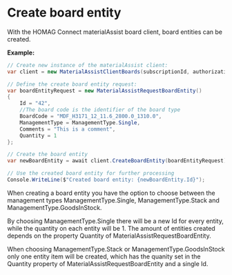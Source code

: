 # Create board entity

With the HOMAG Connect materialAssist board client, board entities can be created. 

<strong>Example:</strong>

```csharp
// Create new instance of the materialAssist client:
var client = new MaterialAssistClientBoards(subscriptionId, authorizationKey);

// Define the create board entity request:
var boardEntityRequest = new MaterialAssistRequestBoardEntity()
{
    Id = "42",
    //The board code is the identifier of the board type
    BoardCode = "MDF_H3171_12_11.6_2800.0_1310.0",
    ManagementType = ManagementType.Single,
    Comments = "This is a comment",
    Quantity = 1
};

// Create the board entity
var newBoardEntity = await client.CreateBoardEntity(boardEntityRequest);

// Use the created board entity for further processing
Console.WriteLine($"Created board entity: {newBoardEntity.Id}");
```
When creating a board entity you have the option to choose between the management types ManagementType.Single, ManagementType.Stack and ManagementType.GoodsInStock. 

By choosing ManagementType.Single there will be a new Id for every entity, while the quantity on each entity will be 1. The amount of entities created depends on the property Quantity of MaterialAssistRequestBoardEntity.

When choosing ManagementType.Stack or ManagementType.GoodsInStock only one entity item will be created, which has the quanity set in the Quantity property of MaterialAssistRequestBoardEntity and a single Id.